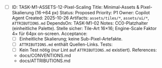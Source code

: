 - [ ] ID: TASK-M1-ASSETS-12-Pixel-Scaling
  Title: Minimal-Assets & Pixel-Skalierung (16→64 px)
  Status: Proposed
  Priority: P1
  Owner: Copilot Agent
  Created: 2025-10-26
  Artifacts: `assets/tiles/*`, `assets/ui/*`, `ATTRIBUTIONS.md`
  DependsOn: TASK-M1-02
  Notes:
  CC0-Platzhalter (einheitliche Palette). Stelle sicher: Tile-Art 16×16; Engine-Scale Faktor 4× für 64px on-screen.
  Acceptance:
  - [ ] Einheitliche Skalierung; keine Sub-Pixel-Artefakte.
  - [ ] `ATTRIBUTIONS.md` enthält Quellen-Links.
  Tests:
  - [ ] Kein Test nötig (nur Lint auf `ATTRIBUTIONS.md` existiert).
  References:
  - docs/CONVENTIONS.md
  - docs/ATTRIBUTIONS.md
